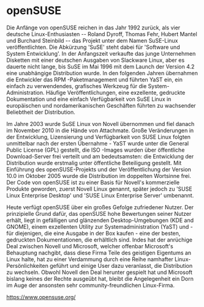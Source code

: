 # openSUSE

Die Anfänge von openSUSE reichen in das Jahr 1992 zurück, als vier deutsche Linux-Enthusiasten -- Roland Dyroff, Thomas Fehr, Hubert Mantel und Burchard Steinbild -- das Projekt unter dem Namen SuSE-Linux veröffentlichten. Die Abkürzung 'SuSE' steht dabei für 'Software und System Entwicklung'. In der Anfangszeit verkaufte das junge Unternehmen Disketten mit einer deutschen Ausgaben von Slackware Linux, aber es dauerte nicht lange, bis SuSE im Mai 1996 mit dem Launch der Version 4.2 eine unabhängige Distribution wurde. In den folgenden Jahren übernahmen die Entwickler das RPM -Paketmanagement und führten YaST ein, ein einfach zu verwendendes, grafisches Werkzeug für die System-Administration. Häufige Veröffentlichungen, eine exzellente, gedruckte Dokumentation und eine einfach Verfügbarkeit von SuSE Linux in europäischen und nordamerikanischen Geschäften führten zu wachsender Beliebtheit der Distribution.

Im Jahre 2003 wurde SuSE Linux von Novell übernommen und fiel danach im November 2010 in die Hände von Attachmate. Große Veränderungen in der Entwicklung, Lizensierung und Verfügbarkeit von SUSE Linux folgten unmittelbar nach der ersten Übernahme - YaST wurde unter die General Public License (GPL) gestellt, die ISO -Images wurden über öffentliche Download-Server frei verteilt und am bedeutsamsten: die Entwicklung der Distribution wurde erstmalig unter öffentliche Beteiligung gestellt. Mit Einführung des openSUSE-Projekts und der Veröffentlichung der Version 10.0 im Oktober 2005 wurde die Distribution im doppelten Wortsinne frei. Der Code von openSUSE ist zu einer Basis für Novell's kommerzielle Produkte geworden, zuerst Novell Linux genannt, später jedoch zu 'SUSE Linux Enterprise Desktop' und 'SUSE Linux Enterprise Server' umbenannt.

Heute verfügt openSUSE über ein großes Gefolge zufriedener Nutzer. Der prinzipielle Grund dafür, das openSUSE hohe Bewertungen seiner Nutzer erhält, liegt in gefälligen und glänzenden Desktop-Umgebungen (KDE and GNOME), einem exzellenten Utility zur Systemadministration (YaST) und - für diejenigen, die eine Ausgabe in der Box kaufen - eine der besten, gedruckten Dokumentationen, die erhältlich sind. Indes hat der anrüchige Deal zwischen Novell und Microsoft, welcher offenbar Microsoft's Behauptung nachgibt, dass diese Firma Teile des geistigen Eigentums an Linux halte, hat zu einer Verdammung durch eine Reihe namhafter Linux-Persönlichkeiten geführt und einige User dazu veranlasst, die Distribution zu wechseln. Obwohl Novell den Deal herunter gespielt hat und Microsoft bislang keines der Rechte ausgeübt hat, bleibt die Angelegenheit ein Dorn im Auge der ansonsten sehr community-freundlichen Linux-Firma.

https://www.opensuse.org/